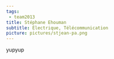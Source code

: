 ```yaml
---
tags:
 - team2013
title: Stéphane Ehouman
subtitle: Électrique, Télécommunication
picture: pictures/stjean-pa.png
---
```


yupyup

